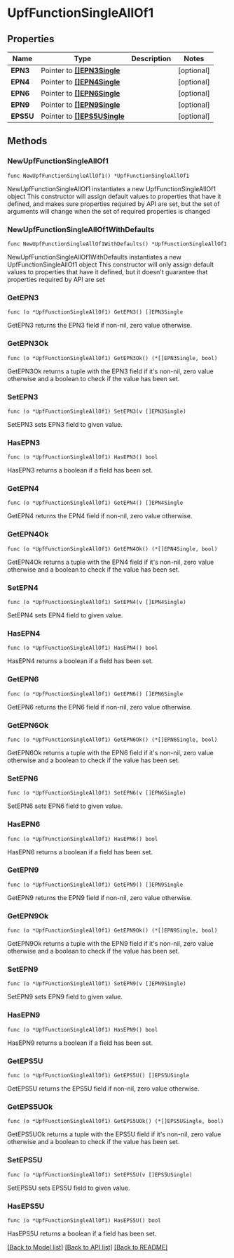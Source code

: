 # UpfFunctionSingleAllOf1

## Properties

Name | Type | Description | Notes
------------ | ------------- | ------------- | -------------
**EPN3** | Pointer to [**[]EPN3Single**](EPN3Single.md) |  | [optional] 
**EPN4** | Pointer to [**[]EPN4Single**](EPN4Single.md) |  | [optional] 
**EPN6** | Pointer to [**[]EPN6Single**](EPN6Single.md) |  | [optional] 
**EPN9** | Pointer to [**[]EPN9Single**](EPN9Single.md) |  | [optional] 
**EPS5U** | Pointer to [**[]EPS5USingle**](EPS5USingle.md) |  | [optional] 

## Methods

### NewUpfFunctionSingleAllOf1

`func NewUpfFunctionSingleAllOf1() *UpfFunctionSingleAllOf1`

NewUpfFunctionSingleAllOf1 instantiates a new UpfFunctionSingleAllOf1 object
This constructor will assign default values to properties that have it defined,
and makes sure properties required by API are set, but the set of arguments
will change when the set of required properties is changed

### NewUpfFunctionSingleAllOf1WithDefaults

`func NewUpfFunctionSingleAllOf1WithDefaults() *UpfFunctionSingleAllOf1`

NewUpfFunctionSingleAllOf1WithDefaults instantiates a new UpfFunctionSingleAllOf1 object
This constructor will only assign default values to properties that have it defined,
but it doesn't guarantee that properties required by API are set

### GetEPN3

`func (o *UpfFunctionSingleAllOf1) GetEPN3() []EPN3Single`

GetEPN3 returns the EPN3 field if non-nil, zero value otherwise.

### GetEPN3Ok

`func (o *UpfFunctionSingleAllOf1) GetEPN3Ok() (*[]EPN3Single, bool)`

GetEPN3Ok returns a tuple with the EPN3 field if it's non-nil, zero value otherwise
and a boolean to check if the value has been set.

### SetEPN3

`func (o *UpfFunctionSingleAllOf1) SetEPN3(v []EPN3Single)`

SetEPN3 sets EPN3 field to given value.

### HasEPN3

`func (o *UpfFunctionSingleAllOf1) HasEPN3() bool`

HasEPN3 returns a boolean if a field has been set.

### GetEPN4

`func (o *UpfFunctionSingleAllOf1) GetEPN4() []EPN4Single`

GetEPN4 returns the EPN4 field if non-nil, zero value otherwise.

### GetEPN4Ok

`func (o *UpfFunctionSingleAllOf1) GetEPN4Ok() (*[]EPN4Single, bool)`

GetEPN4Ok returns a tuple with the EPN4 field if it's non-nil, zero value otherwise
and a boolean to check if the value has been set.

### SetEPN4

`func (o *UpfFunctionSingleAllOf1) SetEPN4(v []EPN4Single)`

SetEPN4 sets EPN4 field to given value.

### HasEPN4

`func (o *UpfFunctionSingleAllOf1) HasEPN4() bool`

HasEPN4 returns a boolean if a field has been set.

### GetEPN6

`func (o *UpfFunctionSingleAllOf1) GetEPN6() []EPN6Single`

GetEPN6 returns the EPN6 field if non-nil, zero value otherwise.

### GetEPN6Ok

`func (o *UpfFunctionSingleAllOf1) GetEPN6Ok() (*[]EPN6Single, bool)`

GetEPN6Ok returns a tuple with the EPN6 field if it's non-nil, zero value otherwise
and a boolean to check if the value has been set.

### SetEPN6

`func (o *UpfFunctionSingleAllOf1) SetEPN6(v []EPN6Single)`

SetEPN6 sets EPN6 field to given value.

### HasEPN6

`func (o *UpfFunctionSingleAllOf1) HasEPN6() bool`

HasEPN6 returns a boolean if a field has been set.

### GetEPN9

`func (o *UpfFunctionSingleAllOf1) GetEPN9() []EPN9Single`

GetEPN9 returns the EPN9 field if non-nil, zero value otherwise.

### GetEPN9Ok

`func (o *UpfFunctionSingleAllOf1) GetEPN9Ok() (*[]EPN9Single, bool)`

GetEPN9Ok returns a tuple with the EPN9 field if it's non-nil, zero value otherwise
and a boolean to check if the value has been set.

### SetEPN9

`func (o *UpfFunctionSingleAllOf1) SetEPN9(v []EPN9Single)`

SetEPN9 sets EPN9 field to given value.

### HasEPN9

`func (o *UpfFunctionSingleAllOf1) HasEPN9() bool`

HasEPN9 returns a boolean if a field has been set.

### GetEPS5U

`func (o *UpfFunctionSingleAllOf1) GetEPS5U() []EPS5USingle`

GetEPS5U returns the EPS5U field if non-nil, zero value otherwise.

### GetEPS5UOk

`func (o *UpfFunctionSingleAllOf1) GetEPS5UOk() (*[]EPS5USingle, bool)`

GetEPS5UOk returns a tuple with the EPS5U field if it's non-nil, zero value otherwise
and a boolean to check if the value has been set.

### SetEPS5U

`func (o *UpfFunctionSingleAllOf1) SetEPS5U(v []EPS5USingle)`

SetEPS5U sets EPS5U field to given value.

### HasEPS5U

`func (o *UpfFunctionSingleAllOf1) HasEPS5U() bool`

HasEPS5U returns a boolean if a field has been set.


[[Back to Model list]](../README.md#documentation-for-models) [[Back to API list]](../README.md#documentation-for-api-endpoints) [[Back to README]](../README.md)



